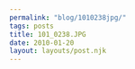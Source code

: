 ```yaml
---
permalink: "blog/1010238jpg/"
tags: posts
title: 101_0238.JPG
date: 2010-01-20
layout: layouts/post.njk
---
```


